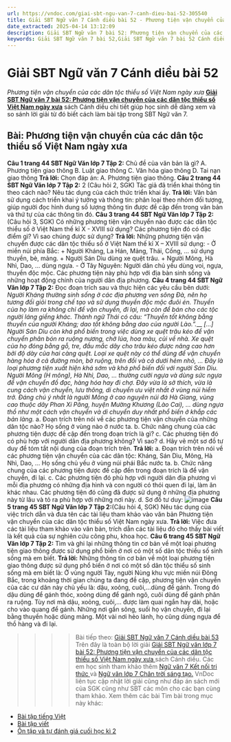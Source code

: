 ```yaml
---
url: https://vndoc.com/giai-sbt-ngu-van-7-canh-dieu-bai-52-305540
title: Giải SBT Ngữ văn 7 Cánh diều bài 52 - Phương tiện vận chuyển của các dân tộc thiểu số Việt Nam ngày xưa - VnDoc.com
date_extracted: 2025-04-14 13:12:09
description: Giải SBT Ngữ văn 7 bài 52: Phương tiện vận chuyển của các dân tộc thiểu số Việt Nam ngày xưa sách Cánh diều có đáp án chi tiết cho các bạn cùng tham khảo.
keywords: Giải SBT Ngữ văn 7 bài 52,Giải SBT Ngữ văn 7 bài 52 Cánh diều,Giải sách bài tập Ngữ văn CD lớp 7,Ngữ văn lớp 7 Cánh diều,giải bài tập ngữ văn lớp 7,bài Phương tiện vận chuyển của các dân tộc thiểu số Việt Nam ngày xưa,ôn tập ngữ văn 7,trắc nghiệm ngữ văn 7 CD
---
```


# Giải SBT Ngữ văn 7 Cánh diều bài 52
 _Phương tiện vận chuyển của các dân tộc thiểu số Việt Nam ngày xưa_
[**Giải SBT Ngữ văn 7 bài 52: Phương tiện vận chuyển của các dân tộc thiểu số Việt Nam ngày xưa**](<https://vndoc.com/giai-sbt-ngu-van-7-canh-dieu-bai-52-305540>) sách Cánh diều chi tiết giúp học sinh dễ dàng xem và so sánh lời giải từ đó biết cách làm bài tập trong SBT Ngữ văn 7.
## Bài: Phương tiện vận chuyển của các dân tộc thiểu số Việt Nam ngày xưa
**Câu 1 trang 44 SBT Ngữ Văn lớp 7 Tập 2:** Chủ đề của văn bản là gì?
A. Phương tiện giao thông
B. Luật giao thông
C. Văn hóa giao thông
D. Tai nạn giao thông
**Trả lời:**
Chọn đáp án: A. Phương tiện giao thông.
**Câu 2 trang 44 SBT Ngữ Văn lớp 7 Tập 2:** 2 \(Câu hỏi 2, SGK\) Tác giả đã triển khai thông tin theo cách nào? Nêu tác dụng của cách thức triển khai ấy.
**Trả lời:**
Văn bản sử dụng cách triển khai ý tưởng và thông tin: phân loại theo nhóm đối tượng, giúp người đọc hình dung số lượng thông tin được đề cập đến trong văn bản và thứ tự của các thông tin đó.
**Câu 3 trang 44 SBT Ngữ Văn lớp 7 Tập 2:**\(Câu hỏi 3, SGK\) Có những phương tiện vận chuyển nào được các dân tộc thiểu số ở Việt Nam thế kỉ X - XVIII sử dụng? Các phương tiện đó có đặc điểm gì? Vì sao chúng được sử dụng?
**Trả lời:**
Những phương tiện vận chuyển được các dân tộc thiểu số ở Việt Nam thế kỉ X – XVIII sử dụng:
\- Ở miền núi phía Bắc:
\+ Người Kháng, La Hán, Mảng, Thái, Cống, … sử dụng thuyền, bè, mảng.
\+ Người Sán Dìu dùng xe quệt trâu.
\+ Người Mông, Hà Nhì, Dao, … dùng ngựa.
\- Ở Tây Nguyên: Người dân chủ yếu dùng voi, ngựa, thuyền độc mộc.
Các phương tiện này phù hợp với địa bàn sinh sống và những hoạt động chính của người dân địa phương.
**Câu 4 trang 44 SBT Ngữ Văn lớp 7 Tập 2:** Đọc đoạn trích sau và thực hiện các yêu cầu bên dưới:
_Người Kháng thường sinh sống ở các địa phương ven sông Đà, nên họ tương đối giỏi trong chế tạo và sử dụng thuyền độc mộc đuôi én. Thuyền của họ làm ra không chỉ để vận chuyển, đi lại, mà còn để bán cho các tộc người láng giềng khác. Thành ngữ Thái có câu: “Thuyền tốt không bằng thuyền của người Kháng; dao tốt không bằng dao của người Lào.”.___
_\[…\] Người Sán Dìu còn khá phổ biến trong việc dùng xe quệt trâu kéo để vận chuyển phân bón ra ruộng nương, chở lúa, hoa màu, củi về nhà. Xe quệt của họ đóng bằng gỗ, tre, đầu mắc dây cho trâu kéo được nâng cao hơn bởi độ dày của hai càng quệt. Loại xe quệt này có thể dùng để vận chuyển hàng hóa ở cả đường mòn, bờ ruộng, trên đồi và cả dưới hẻm nhỏ, … Đây là loại phương tiện xuất hiện khá sớm và khá phổ biến đối với người Sán Dìu._
_Người Mông \(H mông\), Hà Nhì, Dao, … thường cưỡi ngựa và dùng sức ngựa để vận chuyển đồ đạc, hàng hóa hay đi chợ. Đây vừa là sở thích, vừa là cung cách vận chuyển, lưu thông, di chuyển ưu việt nhất ở vùng núi hiểm trở. Đáng chú ý nhất là người Mông ở cao nguyên núi đá Hà Giang, vùng cao thuộc dãy Phan Xi Păng, huyện Mường Khương \(Lào Cai\), … dùng ngựa thồ như một cách vận chuyển và di chuyển duy nhất phổ biến ở khắp các bản làng._
a. Đoạn trích trên nói về các phương tiện vận chuyển của những dân tộc nào? Họ sống ở vùng nào ở nước ta.
b. Chức năng chung của các phương tiện được đề cập đến trong đoạn trích là gì?
c. Các phương tiện đó có phù hợp với người dân địa phương không? Vì sao?
d. Hãy vẽ một sơ đồ tư duy để tóm tắt nội dung của đoạn trích trên.
**Trả lời:**
a. Đoạn trích trên nói về các phương tiện vận chuyển của các dân tộc: Kháng, Sán Dìu, Mông, Hà Nhì, Dao, … Họ sống chủ yếu ở vùng núi phái Bắc nước ta.
b. Chức năng chung của các phương tiện được đề cập đến trong đoạn trích là để vận chuyển, đi lại.
c. Các phương tiện đó phù hợp với người dân địa phương vì mỗi địa phương có những địa hình và con người có thói quen đi lại, làm ăn khác nhau. Các phương tiện đó cũng đã được sử dụng ở những địa phương này từ lâu và tỏ ra phù hợp với những nơi này.
d. Sơ đồ tư duy:
![image](https://i.vdoc.vn/data/image/2023/09/25/phuong-tien-van-chuyen-cua-cac-dan-toc-thieu-so-viet-nam-ngay-xua.png)
**Câu 5 trang 45 SBT Ngữ Văn lớp 7 Tập 2:**\(Câu hỏi 4, SGK\) Nêu tác dụng của việc trích dẫn và đưa tên các tài liệu tham khảo vào văn bản Phương tiện vận chuyển của các dân tộc thiểu số Việt Nam ngày xưa.
**Trả lời:**
Việc đưa các tài liệu tham khảo vào văn bản, trích dẫn các tài liệu đó cho thấy bài viết là kết quả của sự nghiên cứu công phu, khoa học.
**Câu 6 trang 45 SBT Ngữ Văn lớp 7 Tập 2:** Tìm và ghi lại những thông tin cơ bản về một loại phương tiện giao thông được sử dụng phổ biến ở nơi có một số dân tộc thiểu số sinh sống mà em biết.
**Trả lời:**
Những thông tin cơ bản về một loại phương tiện giao thông được sử dụng phổ biến ở nơi có một số dân tộc thiểu số sinh sống mà em biết là:
Ở vùng người Tày, người Nùng khu vực miền núi Đông Bắc, trong khoảng thời gian chúng ta đang đề cập, phương tiện vận chuyển của các cư dân này chủ yếu là: dậu, xoỏng, cuôi,…dùng để gánh. Trong đó dậu dùng để gánh thóc, xoỏng dùng để gánh ngô, cuôi dùng để gánh phân ra ruộng. Tùy nơi mà dậu, xoỏng, cuôi,… được làm quai ngắn hay dài, hoặc cho vào quang để gánh. Những nơi gần sông, suối họ vận chuyển, đi lại bằng thuyền hoặc dùng mảng. Một vài nơi hẻo lánh, họ cũng dùng ngựa để thồ hàng và đi lại.
>>>> Bài tiếp theo: [Giải SBT Ngữ văn 7 Cánh diều bài 53](<https://vndoc.com/giai-sbt-ngu-van-7-canh-dieu-bai-53-305542>)
Trên đây là toàn bộ lời giải [Giải SBT Ngữ văn lớp 7 bài 52: Phương tiện vận chuyển của các dân tộc thiểu số Việt Nam ngày xưa ](<https://vndoc.com/giai-sbt-ngu-van-7-canh-dieu-bai-52-305540>)sách Cánh diều. Các em học sinh tham khảo thêm [Ngữ văn 7 Kết nối tri thức ](<https://vndoc.com/ngu-van-7-kntt-tap2>)và [Ngữ văn lớp 7 Chân trời sáng tạo.](<https://vndoc.com/ngu-van-7-ctst-tap2>) VnDoc liên tục cập nhật lời giải cũng như đáp án sách mới của SGK cũng như SBT các môn cho các bạn cùng tham khảo.
Xem thêm các bài Tìm bài trong mục này khác:
  * [Bài tập tiếng Việt](</giai-sbt-ngu-van-7-canh-dieu-bai-53-305542>)
  * [Bài tập viết](</giai-sbt-ngu-van-7-canh-dieu-bai-54-305543>)
  * [Ôn tập và tự đánh giá cuối học kì 2](</giai-sbt-ngu-van-7-canh-dieu-bai-55-305544>)

